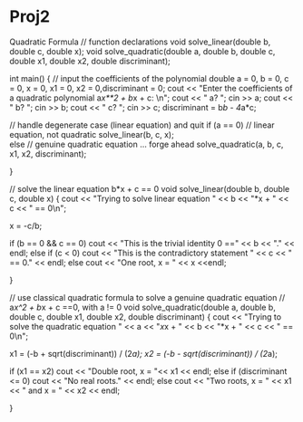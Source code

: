 # Proj2
Quadratic Formula
// function declarations
void solve_linear(double b, double c, double x);
void solve_quadratic(double a, double b, double c, double x1, double x2, double discriminant);

int main()
{
   // input the coefficients of the polynomial
    double a = 0, b = 0, c = 0, x = 0, x1 = 0, x2 = 0,discriminant = 0;
    cout << "Enter the coefficients of a quadratic polynomial a*x**2 + b*x + c: \n";
    cout << "  a? ";
    cin >> a;
    cout << "  b? ";
    cin >> b;
    cout << "  c? ";
    cin >> c;
    discriminant = b*b - 4*a*c;

   // handle degenerate case (linear equation) and quit
   if (a == 0)  // linear equation, not quadratic
       solve_linear(b, c, x);       
   else  // genuine quadratic equation ... forge ahead
       solve_quadratic(a, b, c, x1, x2, discriminant);

}

// solve the linear equation b*x + c == 0
void solve_linear(double b, double c, double x)
{
   cout << "Trying to solve linear equation "
        << b << "*x + " << c << " == 0\n";

   x = -c/b;

   if (b == 0 && c == 0)
       cout << "This is the trivial identity 0 ==" << b << "." << endl;
   else if (c < 0)
       cout << "This is the contradictory statement " << c << " == 0." << endl;
   else
       cout << "One root, x = " << x <<endl; 
   
   
}

// use classical quadratic formula to solve a genuine quadratic equation
// a*x^2 + b*x + c ==0, with a != 0
void solve_quadratic(double a, double b, double c, double x1, double x2, double discriminant)
{
   cout << "Trying to solve the quadratic equation "
        << a << "*x*x + " << b << "*x + " << c << " == 0\n";
 
   x1 = (-b + sqrt(discriminant)) / (2*a);
   x2 = (-b - sqrt(discriminant)) / (2*a);

   if (x1 == x2)
       cout << "Double root, x = "<< x1 << endl;
   else if (discriminant <= 0)
       cout << "No real roots." << endl;
   else
       cout << "Two roots, x = " << x1 << " and x = " << x2 << endl;
      
}

